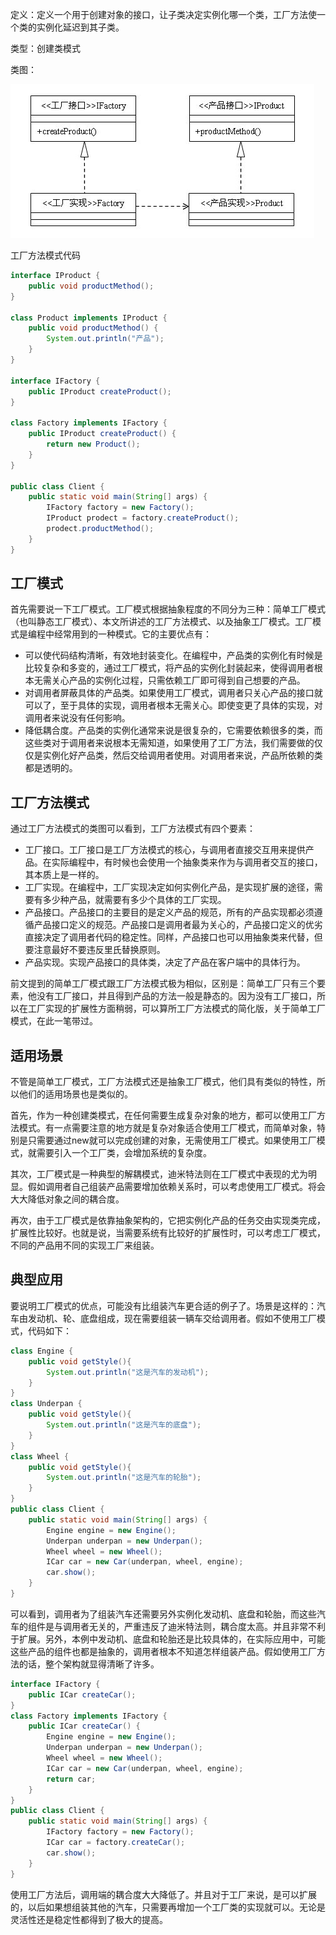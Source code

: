 定义：定义一个用于创建对象的接口，让子类决定实例化哪一个类，工厂方法使一个类的实例化延迟到其子类。

类型：创建类模式

类图：

![](../assets/designpattern2.gif)

工厂方法模式代码

```java
interface IProduct {  
    public void productMethod();  
}  

class Product implements IProduct {  
    public void productMethod() {  
        System.out.println("产品");  
    }  
}  

interface IFactory {  
    public IProduct createProduct();  
}  

class Factory implements IFactory {  
    public IProduct createProduct() {  
        return new Product();  
    }  
}  

public class Client {  
    public static void main(String[] args) {  
        IFactory factory = new Factory();  
        IProduct prodect = factory.createProduct();  
        prodect.productMethod();  
    }  
}  
```

## 工厂模式

首先需要说一下工厂模式。工厂模式根据抽象程度的不同分为三种：简单工厂模式（也叫静态工厂模式）、本文所讲述的工厂方法模式、以及抽象工厂模式。工厂模式是编程中经常用到的一种模式。它的主要优点有：

- 可以使代码结构清晰，有效地封装变化。在编程中，产品类的实例化有时候是比较复杂和多变的，通过工厂模式，将产品的实例化封装起来，使得调用者根本无需关心产品的实例化过程，只需依赖工厂即可得到自己想要的产品。
- 对调用者屏蔽具体的产品类。如果使用工厂模式，调用者只关心产品的接口就可以了，至于具体的实现，调用者根本无需关心。即使变更了具体的实现，对调用者来说没有任何影响。
- 降低耦合度。产品类的实例化通常来说是很复杂的，它需要依赖很多的类，而这些类对于调用者来说根本无需知道，如果使用了工厂方法，我们需要做的仅仅是实例化好产品类，然后交给调用者使用。对调用者来说，产品所依赖的类都是透明的。

## 工厂方法模式

通过工厂方法模式的类图可以看到，工厂方法模式有四个要素：

- 工厂接口。工厂接口是工厂方法模式的核心，与调用者直接交互用来提供产品。在实际编程中，有时候也会使用一个抽象类来作为与调用者交互的接口，其本质上是一样的。
- 工厂实现。在编程中，工厂实现决定如何实例化产品，是实现扩展的途径，需要有多少种产品，就需要有多少个具体的工厂实现。
- 产品接口。产品接口的主要目的是定义产品的规范，所有的产品实现都必须遵循产品接口定义的规范。产品接口是调用者最为关心的，产品接口定义的优劣直接决定了调用者代码的稳定性。同样，产品接口也可以用抽象类来代替，但要注意最好不要违反里氏替换原则。
- 产品实现。实现产品接口的具体类，决定了产品在客户端中的具体行为。

前文提到的简单工厂模式跟工厂方法模式极为相似，区别是：简单工厂只有三个要素，他没有工厂接口，并且得到产品的方法一般是静态的。因为没有工厂接口，所以在工厂实现的扩展性方面稍弱，可以算所工厂方法模式的简化版，关于简单工厂模式，在此一笔带过。

## 适用场景

不管是简单工厂模式，工厂方法模式还是抽象工厂模式，他们具有类似的特性，所以他们的适用场景也是类似的。

首先，作为一种创建类模式，在任何需要生成复杂对象的地方，都可以使用工厂方法模式。有一点需要注意的地方就是复杂对象适合使用工厂模式，而简单对象，特别是只需要通过new就可以完成创建的对象，无需使用工厂模式。如果使用工厂模式，就需要引入一个工厂类，会增加系统的复杂度。

其次，工厂模式是一种典型的解耦模式，迪米特法则在工厂模式中表现的尤为明显。假如调用者自己组装产品需要增加依赖关系时，可以考虑使用工厂模式。将会大大降低对象之间的耦合度。

再次，由于工厂模式是依靠抽象架构的，它把实例化产品的任务交由实现类完成，扩展性比较好。也就是说，当需要系统有比较好的扩展性时，可以考虑工厂模式，不同的产品用不同的实现工厂来组装。

## 典型应用

要说明工厂模式的优点，可能没有比组装汽车更合适的例子了。场景是这样的：汽车由发动机、轮、底盘组成，现在需要组装一辆车交给调用者。假如不使用工厂模式，代码如下：

```java
class Engine {  
    public void getStyle(){  
        System.out.println("这是汽车的发动机");  
    }  
}  
class Underpan {  
    public void getStyle(){  
        System.out.println("这是汽车的底盘");  
    }  
}  
class Wheel {  
    public void getStyle(){  
        System.out.println("这是汽车的轮胎");  
    }  
}  
public class Client {  
    public static void main(String[] args) {  
        Engine engine = new Engine();  
        Underpan underpan = new Underpan();  
        Wheel wheel = new Wheel();  
        ICar car = new Car(underpan, wheel, engine);  
        car.show();  
    }  
}  
```
可以看到，调用者为了组装汽车还需要另外实例化发动机、底盘和轮胎，而这些汽车的组件是与调用者无关的，严重违反了迪米特法则，耦合度太高。并且非常不利于扩展。另外，本例中发动机、底盘和轮胎还是比较具体的，在实际应用中，可能这些产品的组件也都是抽象的，调用者根本不知道怎样组装产品。假如使用工厂方法的话，整个架构就显得清晰了许多。

```java
interface IFactory {  
    public ICar createCar();  
}  
class Factory implements IFactory {  
    public ICar createCar() {  
        Engine engine = new Engine();  
        Underpan underpan = new Underpan();  
        Wheel wheel = new Wheel();  
        ICar car = new Car(underpan, wheel, engine);  
        return car;  
    }  
}  
public class Client {  
    public static void main(String[] args) {  
        IFactory factory = new Factory();  
        ICar car = factory.createCar();  
        car.show();  
    }  
}  
```
使用工厂方法后，调用端的耦合度大大降低了。并且对于工厂来说，是可以扩展的，以后如果想组装其他的汽车，只需要再增加一个工厂类的实现就可以。无论是灵活性还是稳定性都得到了极大的提高。
